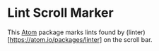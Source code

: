 # Lint Scroll Marker

This [Atom](https://atom.io/) package marks lints found by (linter)[https://atom.io/packages/linter] on the scroll bar.
